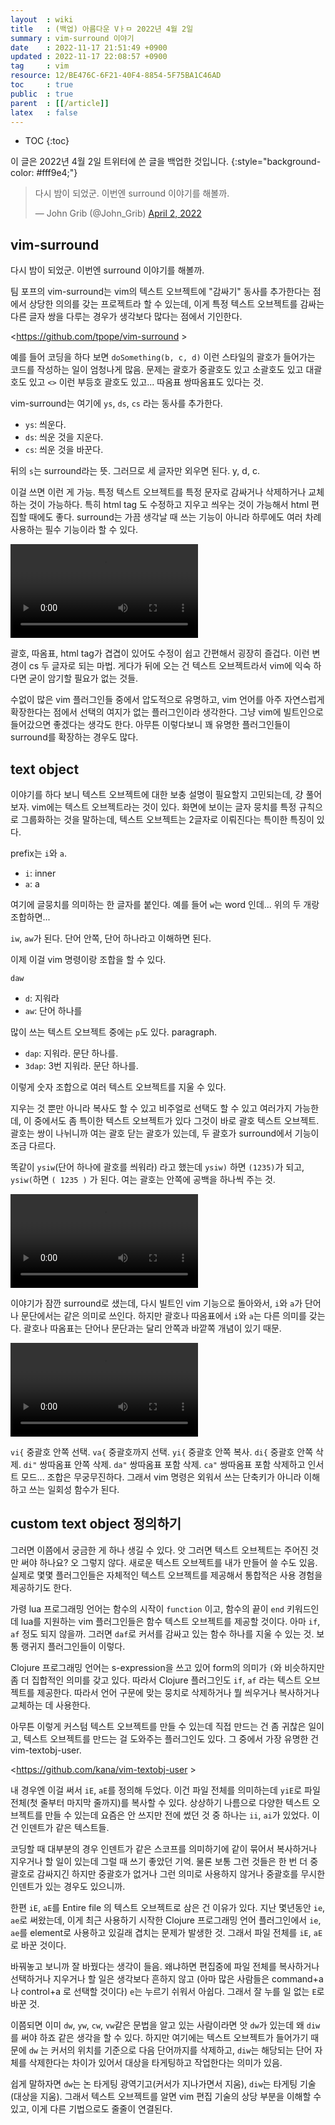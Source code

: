 ```yaml
---
layout  : wiki
title   : (백업) 아름다운 Vㅏㅁ 2022년 4월 2일
summary : vim-surround 이야기
date    : 2022-11-17 21:51:49 +0900
updated : 2022-11-17 22:08:57 +0900
tag     : vim
resource: 12/BE476C-6F21-40F4-8854-5F75BA1C46AD
toc     : true
public  : true
parent  : [[/article]]
latex   : false
---
```

* TOC
{:toc}

>
이 글은 2022년 4월 2일 트위터에 쓴 글을 백업한 것입니다.
{:style="background-color: #fff9e4;"}

<blockquote class="twitter-tweet"><p lang="ko" dir="ltr">다시 밤이 되었군. 이번엔 surround 이야기를 해볼까.</p>&mdash; John Grib (@John_Grib) <a href="https://twitter.com/John_Grib/status/1510242711948849159?ref_src=twsrc%5Etfw">April 2, 2022</a></blockquote> <script async src="https://platform.twitter.com/widgets.js" charset="utf-8"></script>

## vim-surround

다시 밤이 되었군. 이번엔 surround 이야기를 해볼까.

팀 포프의 vim-surround는 vim의 텍스트 오브젝트에 "감싸기" 동사를 추가한다는 점에서 상당한 의의를 갖는 프로젝트라 할 수 있는데, 이게 특정 텍스트 오브젝트를 감싸는 다른 글자 쌍을 다루는 경우가 생각보다 많다는 점에서 기인한다.

<https://github.com/tpope/vim-surround >

예를 들어 코딩을 하다 보면 `doSomething(b, c, d)` 이런 스타일의 괄호가 들어가는 코드를 작성하는 일이 엄청나게 많음.
문제는 괄호가 중괄호도 있고 소괄호도 있고 대괄호도 있고 `<>` 이런 부등호 괄호도 있고... 따옴표 쌍따옴표도 있다는 것.

vim-surround는 여기에 `ys`, `ds`, `cs` 라는 동사를 추가한다.

- `ys`: 씌운다.
- `ds`: 씌운 것을 지운다.
- `cs`: 씌운 것을 바꾼다.

뒤의 `s`는 surround라는 뜻. 그러므로 세 글자만 외우면 된다. y, d, c.

이걸 쓰면 이런 게 가능. 특정 텍스트 오브젝트를 특정 문자로 감싸거나 삭제하거나 교체하는 것이 가능하다.
특히 html tag 도 수정하고 지우고 씌우는 것이 가능해서 html 편집할 때에도 좋다.
surround는 가끔 생각날 때 쓰는 기능이 아니라 하루에도 여러 차례 사용하는 필수 기능이라 할 수 있다.

<video controls autoplay loop><source src=" /resource/wiki/article/vim-night/20220402-surround/uLw79mZb97KG-3Lf.mp4 " type="video/mp4"></video>

괄호, 따옴표, html tag가 겹겹이 있어도 수정이 쉽고 간편해서 굉장히 즐겁다. 이런 변경이 cs 두 글자로 되는 마법. 게다가 뒤에 오는 건 텍스트 오브젝트라서 vim에 익숙 하다면 굳이 암기할 필요가 없는 것들.

수없이 많은 vim 플러그인들 중에서 압도적으로 유명하고, vim 언어를 아주 자연스럽게 확장한다는 점에서 선택의 여지가 없는 플러그인이라 생각한다. 그냥 vim에 빌트인으로 들어갔으면 좋겠다는 생각도 한다. 아무튼 이렇다보니 꽤 유명한 플러그인들이 surround를 확장하는 경우도 많다.

## text object

이야기를 하다 보니 텍스트 오브젝트에 대한 보충 설명이 필요할지 고민되는데, 걍 풀어보자.
vim에는 텍스트 오브젝트라는 것이 있다. 화면에 보이는 글자 뭉치를 특정 규칙으로 그룹화하는 것을 말하는데, 텍스트 오브젝트는 2글자로 이뤄진다는 특이한 특징이 있다.

prefix는 `i`와 `a`.

- `i`: inner
- `a`: a

여기에 글뭉치를 의미하는 한 글자를 붙인다. 예를 들어 `w`는 word 인데... 위의 두 개랑 조합하면...

`iw`, `aw`가 된다. 단어 안쪽, 단어 하나라고 이해하면 된다.

이제 이걸 vim 명령이랑 조합을 할 수 있다.

`daw`

- `d`: 지워라
- `aw`: 단어 하나를

많이 쓰는 텍스트 오브젝트 중에는 `p`도 있다. paragraph.

- `dap`: 지워라. 문단 하나를.
- `3dap`: 3번 지워라. 문단 하나를.

이렇게 숫자 조합으로 여러 텍스트 오브젝트를 지울 수 있다.

지우는 것 뿐만 아니라 복사도 할 수 있고 비주얼로 선택도 할 수 있고 여러가지 가능한데, 이 중에서도 좀 특이한 텍스트 오브젝트가 있다 그것이 바로 괄호 텍스트 오브젝트. 괄호는 쌍이 나뉘니까 여는 괄호 닫는 괄호가 있는데, 두 괄호가 surround에서 기능이 조금 다르다.

똑같이 `ysiw`(단어 하나에 괄호를 씌워라) 라고 했는데 `ysiw)` 하면 `(1235)`가 되고, `ysiw(`하면 `( 1235 )` 가 된다. 여는 괄호는 안쪽에 공백을 하나씩 주는 것.

<video controls autoplay loop><source src=" /resource/wiki/article/vim-night/20220402-surround/JeaPa18hxaPEsR8t.mp4 " type="video/mp4"></video>

이야기가 잠깐 surround로 샜는데, 다시 빌트인 vim 기능으로 돌아와서, `i`와 `a`가 단어나 문단에서는 같은 의미로 쓰인다.
하지만 괄호나 따옴표에서 `i`와 `a`는 다른 의미를 갖는다. 괄호나 따옴표는 단어나 문단과는 달리 안쪽과 바깥쪽 개념이 있기 때문.

<video controls autoplay loop><source src=" /resource/wiki/article/vim-night/20220402-surround/x4dRRq8dMufnCx89.mp4 " type="video/mp4"></video>

`vi{` 중괄호 안쪽 선택. `va{` 중괄호까지 선택. `yi{` 중괄호 안쪽 복사. `di{` 중괄호 안쪽 삭제. `di"` 쌍따옴표 안쪽 삭제. `da"` 쌍따옴표 포함 삭제. `ca"` 쌍따옴표 포함 삭제하고 인서트 모드... 조합은 무궁무진하다.
그래서 vim 명령은 외워서 쓰는 단축키가 아니라 이해하고 쓰는 일회성 함수가 된다.

## custom text object 정의하기

그러면 이쯤에서 궁금한 게 하나 생길 수 있다. 앗 그러면 텍스트 오브젝트는 주어진 것만 써야 하나요?
오 그렇지 않다. 새로운 텍스트 오브젝트를 내가 만들어 쓸 수도 있음. 실제로 몇몇 플러그인들은 자체적인 텍스트 오브젝트를 제공해서 통합적은 사용 경험을 제공하기도 한다.

가령 lua 프로그래밍 언어는 함수의 시작이 `function` 이고, 함수의 끝이 `end` 키워드인데 lua를 지원하는 vim 플러그인들은 함수 텍스트 오브젝트를 제공할 것이다.
아마 `if`, `af` 정도 되지 않을까.
그러면 `daf`로 커서를 감싸고 있는 함수 하나를 지울 수 있는 것. 보통 랭귀지 플러그인들이 이렇다.

Clojure 프로그래밍 언어는 s-expression을 쓰고 있어 form의 의미가 `(`와 비슷하지만 좀 더 집합적인 의미를 갖고 있다.
따라서 Clojure 플러그인도 `if`, `af` 라는 텍스트 오브젝트를 제공한다.
따라서 언어 구문에 맞는 뭉치로 삭제하거나 뭘 씌우거나 복사하거나 교체하는 데 사용한다.

아무튼 이렇게 커스텀 텍스트 오브젝트를 만들 수 있는데 직접 만드는 건 좀 귀찮은 일이고, 텍스트 오브젝트를 만드는 걸 도와주는 플러그인도 있다. 그 중에서 가장 유명한 건 vim-textobj-user.

<https://github.com/kana/vim-textobj-user >

내 경우엔 이걸 써서 `iE`, `aE`를 정의해 두었다.
이건 파일 전체를 의미하는데 `yiE`로 파일 전체(첫 줄부터 마지막 줄까지)를 복사할 수 있다.
상상하기 나름으로 다양한 텍스트 오브젝트를 만들 수 있는데 요즘은 안 쓰지만 전에 썼던 것 중 하나는 `ii`, `ai`가 있었다. 이건 인덴트가 같은 텍스트들.

코딩할 때 대부분의 경우 인덴트가 같은 스코프를 의미하기에 같이 묶어서 복사하거나 지우거나 할 일이 있는데 그럴 때 쓰기 좋았던 기억.
물론 보통 그런 것들은 한 번 더 중괄호로 감싸지긴 하지만 중괄호가 없거나 그런 의미로 사용하지 않거나 중괄호를 무시한 인덴트가 있는 경우도 있으니까.

한편 `iE`, `aE`를 Entire file 의 텍스트 오브젝트로 삼은 건 이유가 있다.
지난 몇년동안 `ie`, `ae`로 써왔는데, 이게 최근 사용하기 시작한 Clojure 프로그래밍 언어 플러그인에서 `ie`, `ae`를 element로 사용하고 있길래 겹치는 문제가 발생한 것. 그래서 파일 전체를 `iE`, `aE`로 바꾼 것이다.

바꿔놓고 보니까 잘 바꿨다는 생각이 들음. 왜냐하면 편집중에 파일 전체를 복사하거나 선택하거나 지우거나 할 일은 생각보다 흔하지 않고 (아마 많은 사람들은 command+a 나 control+a 로 선택할 것이다) `e`는 누르기 쉬워서 아쉽다. 그래서 잘 누를 일 없는 `E`로 바꾼 것.

이쯤되면 이미 `dw`, `yw`, `cw`, `vw`같은 문법을 알고 있는 사람이라면 앗 `dw`가 있는데 왜 `diw`를 써야 하죠 같은 생각을 할 수 있다.
하지만 여기에는 텍스트 오브젝트가 들어가기 때문에 `dw` 는 커서의 위치를 기준으로 다음 단어까지를 삭제하고, `diw`는 해당되는 단어 자체를 삭제한다는 차이가 있어서
대상을 타게팅하고 작업한다는 의미가 있음.

쉽게 말하자면 `dw`는 논 타게팅 광역기고(커서가 지나가면서 지움), `diw`는 타게팅 기술(대상을 지움).
그래서 텍스트 오브젝트를 알면 vim 편집 기술의 상당 부분을 이해할 수 있고, 이게 다른 기법으로도 줄줄이 연결된다.

